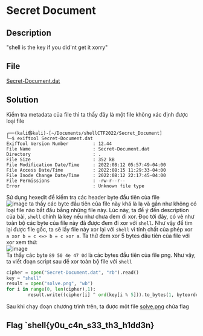 # Secret Document
## Description
"shell is the key if you did'nt get it xorry"
## File
[Secret-Document.dat](https://github.com/Butterflies4/shellCTF/blob/main/Secret_Document/Secret-Document.dat)
## Solution
Kiểm tra metadata của file thì ta thấy đây là một file không xác định được loại file
```
┌──(kali㉿kali)-[~/Documents/shellCTF2022/Secret_Document]
└─$ exiftool Secret-Document.dat 
ExifTool Version Number         : 12.44
File Name                       : Secret-Document.dat
Directory                       : .
File Size                       : 352 kB
File Modification Date/Time     : 2022:08:12 05:57:49-04:00
File Access Date/Time           : 2022:08:15 11:29:33-04:00
File Inode Change Date/Time     : 2022:08:12 22:17:45-04:00
File Permissions                : -rw-r--r--
Error                           : Unknown file type
```
Sử dụng hexedit để kiểm tra các header byte đầu tiên của file            
![image](https://user-images.githubusercontent.com/62021009/184665867-56662f76-bd19-4928-946c-03cf38162fa3.png)
ta thấy các byte đầu tiên của file này khá là lạ và gần như không có loại file nào bắt đầu bằng những file này. Lúc này, ta để ý đến description của bài, `shell` chính là key nếu như chưa đem đi xor. Đọc tới đây, có vẻ như toàn bộ các byte của file này đã được đem đi xor với `shell`. Như vậy để tìm lại được file gốc, ta sẽ lấy file này xor lại với `shell` vì tính chất của phép xor ` a xor b = c <=> b = c xor a`. Ta thử đem xor 5 bytes đầu tiên của file với xor xem thử:          
![image](https://user-images.githubusercontent.com/62021009/184666743-a035925a-e8b0-4558-bcc0-0618e66444cf.png)          
Ta thấy các byte `89 50 4e 47 0d` là các bytes đầu tiên của file png. Như vậy, ta viết đoạn script sau để xor toàn bộ file với `shell`
```python
cipher = open("Secret-Document.dat", "rb").read()
key = "shell"
result = open("solve.png", "wb")
for i in range(0, len(cipher),1):
        result.write((cipher[i] ^ ord(key[i % 5])).to_bytes(1, byteorder="big"))
```
Sau khi chạy đoạn chương trình trên, ta được một file [solve.png](https://github.com/Butterflies4/shellCTF/blob/main/Secret_Document/solve.png) chứa flag
## Flag `shell{y0u_c4n_s33_th3_h1dd3n}

